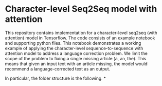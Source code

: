 # Character-level Seq2Seq model with attention
This repository contains implementation for a character-level seq2seq (with attention) model in Tensorflow. The code consists of an example notebook and supporting python files. This notebook demonstrates a working example of applying the character-level sequence-to-sequence with attention model to address a language correction problem. We limit the scope of the problem to fixing a single missing article (a, an, the). This means that given an input text with an article missing, the model would recommend a language-corrected text as an output.

In particular, the folder structure is the following.
* 
